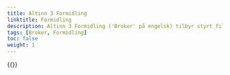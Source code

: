 ```yaml
---
title: Altinn 3 Formidling
linktitle: Formidling
description: Altinn 3 Formidling ('Broker' på engelsk) tilbyr styrt filoverførig med støtte for store filer og avansert funksjonalitet for informasjonssikkerhet, statusmonitorering og tjenestekvalitet.   
tags: [Broker, Formidling]
toc: false
weight: 1
---
```


{{<children />}}

